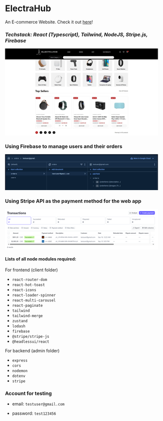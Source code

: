 # ElectraHub

An E-commerce Website. Check it out [here]()!

### *Techstack: React (Typescript), Tailwind, NodeJS, Stripe.js, Firebase*
<!-- pnpm i tailwind-merge: Utility function to efficiently merge Tailwind CSS classes in JS without style conflicts. -->

![electrahub](./assets/electrahub.jpg)

### Using Firebase to manage users and their orders
![alt text](./assets/fb.png)

### Using Stripe API as the payment method for the web app
![stripe](./assets/stripe.png)

#### Lists of all node modules required:

For frontend (client folder)
- `react-router-dom`
- `react-hot-toast`
- `react-icons`
- `react-loader-spinner`
- `react-multi-carousel`
- `react-paginate`
- `tailwind`
- `tailwind-merge`
- `zustand`
- `lodash`
- `firebase`
- `@stripe/stripe-js`
- `@headlessui/react`

For backend (admin folder)
- `express`
- `cors`
- `nodemon`
- `dotenv`
- `stripe`

### Account for testing

- email: `testuser@gmail.com`

- password: `test123456`